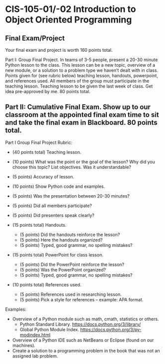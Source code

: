 # CIS-105-01/-02 Introduction to Object Oriented Programming
## Final Exam/Project

Your final exam and project is worth 160 points total. 


Part I: Group Final Project. In teams of 3-5 people, present a 20-30 minute Python lesson to the class. This lesson can be a new topic, overview of a new module, or a solution to a problem type we haven’t dealt with in class. Points given for (see rubric below) teaching lesson, handouts, powerpoint, and references used. All members of the group must participate in the teaching lesson. Teaching lesson to be given the last week of class. Get idea pre-approved by me. 80 points total. 

Part II: Cumulative Final Exam. Show up to our classroom at the appointed final exam time to sit and take the final exam in Blackboard. 80 points total. 
----------------------------------------------------------------------------------------------------------------------------------------
Part I Group Final Project Rubric: 
*	(40 points total) Teaching lesson.
  * (10 points) What was the point or the goal of the lesson? Why did you choose this topic?  List objectives. Was it understandable? 
  * (5 points) Accuracy of lesson. 
  * (10 points) Show Python code and examples. 
  * (5 points) Was the presentation between 20-30 minutes? 
  * (5 points) Did all members participate? 
  * (5 points) Did presenters speak clearly? 

* (15 points total) Handouts.
  * (5 points) Did the handouts reinforce the lesson? 
  * (5 points) Here the handouts organized? 
  * (5 points) Typed, good grammar, no spelling mistakes?

* (15 points total) PowerPoint for class lesson. 
  * (5 points) Did the PowerPoint reinforce the lesson? 
  * (5 points) Was the PowerPoint organized? 
  * (5 points) Typed, good grammar, no spelling mistakes?

* (10 points total) References used.
  * (5 points) References used in researching lesson. 
  * (5 points) Pick a style for references – example: APA  format. 

Examples: 
* Overview of a Python module such as math, cmath, statistics or others. 
  * Python Standard Library. https://docs.python.org/3/library/ 
  * Global Python Module Index. https://docs.python.org/3/py-modindex.html
* Overview of a Python IDE such as NetBeans or Eclipse (found on our machines). 
* Create a solution to a programming problem in the book that was not an assigned lab problem. 
